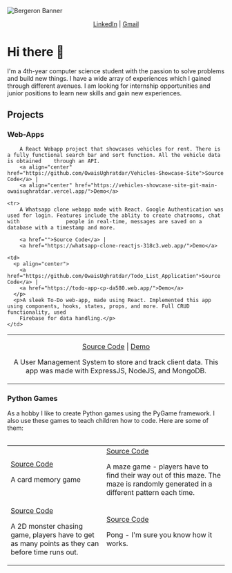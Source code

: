 
![Bergeron Banner](https://user-images.githubusercontent.com/65151273/212417812-a988665d-ab37-46a3-bfef-85eb7ea379ab.jpg)

<p align="center">
  <a href="https://www.linkedin.com/in/owaisughratdar">LinkedIn</a> |
  <a href="mailto:owais.ughratdar@gmail.com">Gmail</a>
</p>

# Hi there 👋

I'm a 4th-year computer science student with the passion to solve problems and build new things. I have a wide array of experiences which I gained through different avenues. I am looking for internship opportunities and junior positions to learn new skills and gain new experiences.


## Projects

### Web-Apps

<table>
  <tr>
    
        A React Webapp project that showcases vehicles for rent. There is a fully functional search bar and sort function. All the vehicle data is obtained    through an API.
        <a align="center" href="https://github.com/OwaisUghratdar/Vehicles-Showcase-Site">Source Code</a> |
        <a align="center" href="https://vehicles-showcase-site-git-main-owaisughratdar.vercel.app/">Demo</a>
  </tr>
    
    <tr>
        A Whatsapp clone webapp made with React. Google Authentication was used for login. Features include the ablity to create chatrooms, chat with               people in real-time, messages are saved on a database with a timestamp and more.
     
        <a href="">Source Code</a> |
        <a href="https://whatsapp-clone-reactjs-318c3.web.app/">Demo</a>


  </tr>
  
  <tr>
    <td>
      <p align="center">
        <a href="https://github.com/OwaisUghratdar/User-Management-System">Source Code</a> |
        <a href="">Demo</a>
      </p>
      <p align="center">A User Management System to store and track client data. This app was made with ExpressJS, NodeJS, and MongoDB.</p>
    </td>
    
    <td>
      <p align="center">
        <a href="https://github.com/OwaisUghratdar/Todo_List_Application">Source Code</a> |
        <a href="https://todo-app-cp-da580.web.app/">Demo</a>
      </p>
      <p>A sleek To-Do web-app, made using React. Implemented this app using components, hooks, states, props, and more. Full CRUD functionality, used
        Firebase for data handling.</p>
    </td>
  </tr>
<table>

### Python Games
<p>As a hobby I like to create Python games using the PyGame framework. I also use these games to teach children how to code. Here are some of them:</p>
<table>
  <tr>
    <td>
      <a align="center" href="https://github.com/OwaisUghratdar/CardMemoryGame">Source Code </a>
        <p>A card memory game</p>
    </td>
    <td>
      <a align="center" href="https://github.com/OwaisUghratdar/MazeGame">Source Code </a>
      <p>A maze game - players have to find their way out of this maze. The maze is randomly generated in a different pattern each time.</p>
    </td>
  </tr>
  <tr>
    <td>
      <a align="center" href="https://github.com/OwaisUghratdar/Alien_Eat_Game">Source Code </a>
        <p>A 2D monster chasing game, players have to get as many points as they can before time runs out.</p>
    </td>
    <td>
      <a align="center" href="https://github.com/OwaisUghratdar/PongPythonGame">Source Code </a>
        <p>Pong - I'm sure you know how it works.</p>
    </td>
  </tr>
</table>


<!--
**OwaisUghratdar/OwaisUghratdar** is a ✨ _special_ ✨ repository because its `README.md` (this file) appears on your GitHub profile.

Here are some ideas to get you started:

- 🔭 I’m currently working on ...
- 🌱 I’m currently learning ...
- 👯 I’m looking to collaborate on ...
- 🤔 I’m looking for help with ...
- 💬 Ask me about ...
- 📫 How to reach me: ...
- 😄 Pronouns: ...
- ⚡ Fun fact: ...
-->
